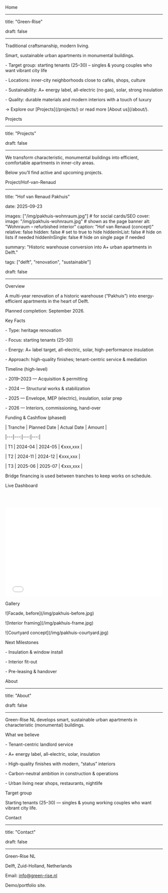 

Home

---

title: "Green-Rise"

draft: false

---



Traditional craftsmanship, modern living.  

Smart, sustainable urban apartments in monumental buildings.



\- Target group: starting tenants (25–30) – singles \& young couples who want vibrant city life  

\- Locations: inner-city neighborhoods close to cafés, shops, culture  

\- Sustainability: A+ energy label, all-electric (no gas), solar, strong insulation  

\- Quality: durable materials and modern interiors with a touch of luxury



→ Explore our \[Projects](/projects/) or read more \[About us](/about/).



Projects

---

title: "Projects"

draft: false

---



We transform characteristic, monumental buildings into efficient, comfortable apartments in inner-city areas.  

Below you’ll find active and upcoming projects.



Project/Hof-van-Renaud

---

title: "Hof van Renaud Pakhuis"

date: 2025-09-23

images: ["/img/pakhuis-wohnraum.jpg"]   # for social cards/SEO
cover:
  image: "/img/pakhuis-wohnraum.jpg"    # shown as the page banner
  alt: "Wohnraum – refurbished interior"
  caption: "Hof van Renaud (concept)"
  relative: false
  hidden: false           # set to true to hide
  hiddenInList: false     # hide on lists if needed
  hiddenInSingle: false   # hide on single page if needed

summary: "Historic warehouse conversion into A+ urban apartments in Delft."

tags: \["delft", "renovation", "sustainable"]

draft: false

---



Overview

A multi-year renovation of a historic warehouse (“Pakhuis”) into energy-efficient apartments in the heart of Delft.  

Planned completion: September 2026.



Key Facts

\- Type: heritage renovation  

\- Focus: starting tenants (25–30)  

\- Energy: A+ label target, all-electric, solar, high-performance insulation  

\- Approach: high-quality finishes; tenant-centric service \& mediation



Timeline (high-level)

\- 2019–2023 — Acquisition \& permitting  

\- 2024 — Structural works \& stabilization  

\- 2025 — Envelope, MEP (electric), insulation, solar prep  

\- 2026 — Interiors, commissioning, hand-over



Funding \& Cashflow (phased)

| Tranche | Planned Date | Actual Date | Amount |

|---|---:|---:|---:|

| T1 | 2024-04 | 2024-05 | €xxx,xxx |

| T2 | 2024-11 | 2024-12 | €xxx,xxx |

| T3 | 2025-06 | 2025-07 | €xxx,xxx |



Bridge financing is used between tranches to keep works on schedule.



Live Dashboard

<div style="aspect-ratio:16/9;">

&nbsp; <!-- Replace with your public Power BI 'Publish to web' URL -->

&nbsp; <iframe width="100%" height="100%" src="YOUR\_POWERBI\_EMBED\_URL" frameborder="0" allowfullscreen="true"></iframe>

</div>



Gallery

!\[Facade, before](/img/pakhuis-before.jpg)

!\[Interior framing](/img/pakhuis-frame.jpg)

!\[Courtyard concept](/img/pakhuis-courtyard.jpg)



Next Milestones

\- Insulation \& window install  

\- Interior fit-out  

\- Pre-leasing \& handover



About

---

title: "About"

draft: false

---



Green-Rise NL develops smart, sustainable urban apartments in characteristic (monumental) buildings.



What we believe

\- Tenant-centric landlord service  

\- A+ energy label, all-electric, solar, insulation  

\- High-quality finishes with modern, “status” interiors  

\- Carbon-neutral ambition in construction \& operations  

\- Urban living near shops, restaurants, nightlife



Target group

Starting tenants (25–30) — singles \& young working couples who want vibrant city life.



Contact

---

title: "Contact"

draft: false

---



Green-Rise NL 

Delft, Zuid-Holland, Netherlands  

Email: info@green-rise.nl



Demo/portfolio site.







